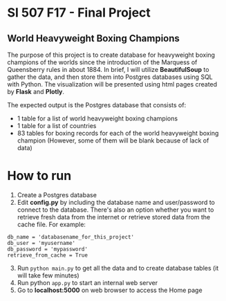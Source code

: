 # SI 507 F17 - Final Project
## World Heavyweight Boxing Champions
The purpose of this project is to create database for heavyweight boxing champions of the worlds since the introduction of the Marquess of Queensberry rules in about 1884. In brief, I will utilize __BeautifulSoup__ to gather the data, and then store them into Postgres databases using SQL with Python. The visualization will be presented using html pages created by __Flask__ and __Plotly__.

The expected output is the Postgres database that consists of:
* 1 table for a list of world heavyweight boxing champions 
* 1 table for a list of countries
* 83 tables for boxing records for each of the world heavyweight boxing champion (However, some of them will be blank because of lack of data)


# How to run
1. Create a Postgres database
2. Edit __config.py__ by including the database name and user/password to connect to the database. There's also an option whether you want to retrieve fresh data from the internet or retrieve stored data from the cache file. For example:
```
db_name = 'databasename_for_this_project'
db_user = 'myusername'
db_password = 'mypassword'
retrieve_from_cache = True
```
3. Run ```python main.py``` to get all the data and to create database tables (it will take few minutes)
4. Run python ```app.py``` to start an internal web server
5. Go to __localhost:5000__ on web browser to access the Home page